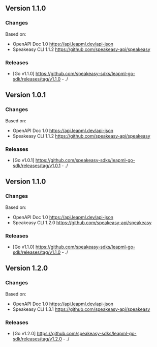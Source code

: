 

## Version 1.1.0
### Changes
Based on:
- OpenAPI Doc 1.0 https://api.leapml.dev/api-json
- Speakeasy CLI 1.1.2 https://github.com/speakeasy-api/speakeasy
### Releases
- [Go v1.1.0] https://github.com/speakeasy-sdks/leapml-go-sdk/releases/tag/v1.1.0 - ./

## Version 1.0.1
### Changes
Based on:
- OpenAPI Doc 1.0 https://api.leapml.dev/api-json
- Speakeasy CLI 1.1.2 https://github.com/speakeasy-api/speakeasy
### Releases
- [Go v1.0.1] https://github.com/speakeasy-sdks/leapml-go-sdk/releases/tag/v1.0.1 - ./

## Version 1.1.0
### Changes
Based on:
- OpenAPI Doc 1.0 https://api.leapml.dev/api-json
- Speakeasy CLI 1.2.0 https://github.com/speakeasy-api/speakeasy
### Releases
- [Go v1.1.0] https://github.com/speakeasy-sdks/leapml-go-sdk/releases/tag/v1.1.0 - ./

## Version 1.2.0
### Changes
Based on:
- OpenAPI Doc 1.0 https://api.leapml.dev/api-json
- Speakeasy CLI 1.3.1 https://github.com/speakeasy-api/speakeasy
### Releases
- [Go v1.2.0] https://github.com/speakeasy-sdks/leapml-go-sdk/releases/tag/v1.2.0 - ./